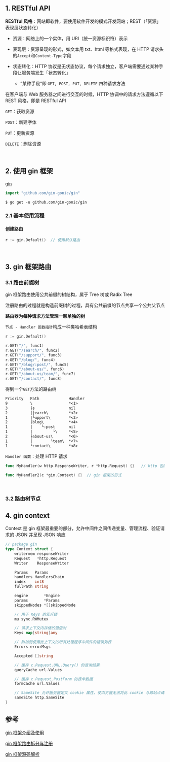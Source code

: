 ## 1. RESTful API

**RESTful 风格**：网站即软件，要使用软件开发的模式开发网站；REST（「资源」表现层状态转化）

- 资源：网络上的一个实体，用 URI（统一资源标识符）表示

- 表现层：资源呈现的形式，如文本用 txt、html 等格式表现，在 HTTP 请求头的`Accept`和`Content-Type`字段

- 状态转化：HTTP 协议是无状态协议，每个请求独立，客户端需要通过某种手段让服务端发生「状态转化」
    - ”某种手段“即 `GET, POST, PUT, DELETE` 四种请求方法

在客户端与 Web 服务器之间进行交互的时候，HTTP 协调中的请求方法遵循以下 REST 风格，即是 RESTful API

`GET`：获取资源

`POST`：新建字体

`PUT`：更新资源

`DELETE`：删除资源

<br>

## 2. 使用 gin 框架

[gin](https://github.com/gin-gonic/gin)

```go
import "github.com/gin-gonic/gin"
```

```shell
$ go get -u github.com/gin-gonic/gin
```

### 2.1 基本使用流程

#### 创建路由

```go
r := gin.Default()	// 使用默认路由
```



<br>

## 3. gin 框架路由

### 3.1 路由前缀树

gin 框架路由使用公共前缀的树结构，属于 Tree 树或 Radix Tree

注册路由的过程就是构造前缀树的过程，具有公共前缀的节点共享一个公共父节点

**路由器为每种请求方法管理一颗单独的树**

`节点 - Handler 函数指针`构成一种类哈希表结构

```go
r := gin.Default()

r.GET("/", func1)
r.GET("/search/", func2)
r.GET("/support/", func3)
r.GET("/blog/", func4)
r.GET("/blog/:post/", func5)
r.GET("/about-us/", func6)
r.GET("/about-us/team/", func7)
r.GET("/contact/", func8)
```

得到一个`GET`方法的路由树

```markdown
Priority   Path             Handler
9          \                *<1>
3          ├s               nil
2          |├earch\         *<2>
1          |└upport\        *<3>
2          ├blog\           *<4>
1          |    └:post      nil
1          |         └\     *<5>
2          ├about-us\       *<6>
1          |        └team\  *<7>
1          └contact\        *<8>
```

`Handler 函数`：处理 HTTP 请求

```go
func MyHandler(w http.ResponseWriter, r *http.Request) {}	// http 包的形式

func MyHandler2(c *gin.Context) {}	// gin 框架的形式
```

<br>

### 3.2 路由树节点







## 4. gin context

Context 是 gin 框架最重要的部分，允许中间件之间传递变量、管理流程、验证请求的 JSON 并呈现 JSON 响应

```go
// package gin
type Context struct {
	writermem responseWriter
	Request   *http.Request
	Writer    ResponseWriter

	Params   Params
	handlers HandlersChain
	index    int8
	fullPath string

	engine       *Engine
	params       *Params
	skippedNodes *[]skippedNode

	// 用于 Keys 的互斥锁
	mu sync.RWMutex

	// 请求上下文内存储的键值对
	Keys map[string]any

	// 附加到使用此上下文的所有处理程序中间件的错误列表
	Errors errorMsgs

	Accepted []string

	// 缓存 c.Request.URL.Query() 的查询结果
	queryCache url.Values

	// 缓存 c.Request.PostForm 的表单数据
	formCache url.Values

	// SameSite 允许服务器定义 cookie 属性，使浏览器无法将此 cookie 与跨站点请求一起发送
	sameSite http.SameSite
}
```



















## 参考

[gin 框架介绍及使用](https://www.liwenzhou.com/posts/Go/gin/)

[gin 框架路由拆分与注册](https://www.liwenzhou.com/posts/Go/gin-routes-registry/)

[gin 框架源码解析](https://www.liwenzhou.com/posts/Go/gin-sourcecode/)